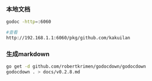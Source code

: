 ### 本地文档
```sh
godoc -http=:6060

#查看
http://192.168.1.1:6060/pkg/github.com/kakuilan
```

### 生成markdown
```sh
go get -d github.com/robertkrimen/godocdown/godocdown
godocdown . > docs/v0.2.8.md
```